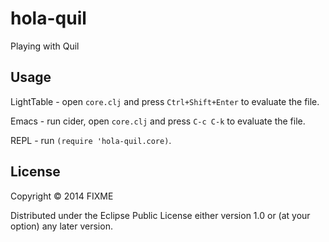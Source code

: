 # hola-quil

Playing with Quil

## Usage

LightTable - open `core.clj` and press `Ctrl+Shift+Enter` to evaluate the file.

Emacs - run cider, open `core.clj` and press `C-c C-k` to evaluate the file.

REPL - run `(require 'hola-quil.core)`.

## License

Copyright © 2014 FIXME

Distributed under the Eclipse Public License either version 1.0 or (at
your option) any later version.
